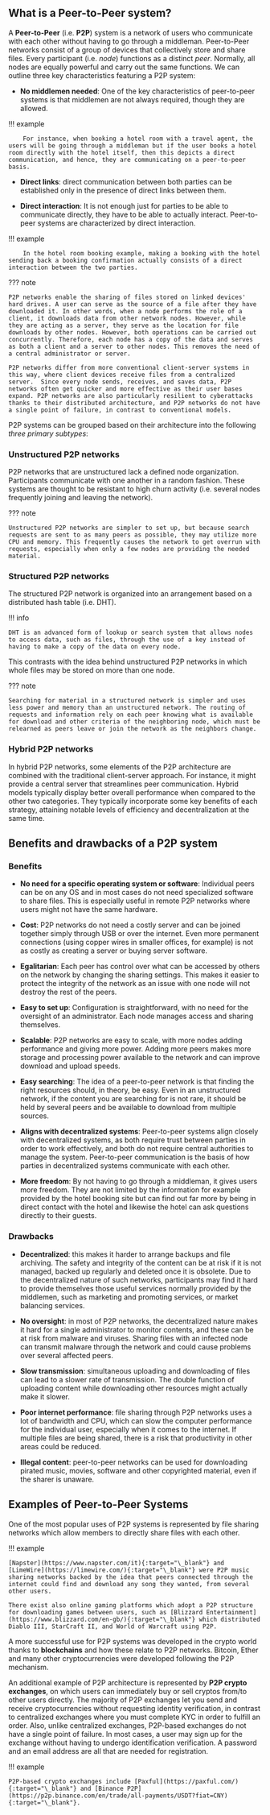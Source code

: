 ## What is a Peer-to-Peer system?

A **Peer-to-Peer** (i.e. **P2P**)  system is a network of users who communicate with each other without having to go through a middleman. Peer-to-Peer networks consist of a group of devices that collectively store and share files. Every participant (i.e. _node_) functions as a distinct _peer_. Normally, all nodes are equally powerful and carry out the same functions. We can outline three key characteristics featuring a P2P system:

* **No middlemen needed**: One of the key characteristics of peer-to-peer systems is that middlemen are not always required, though they are allowed. 

!!! example

        For instance, when booking a hotel room with a travel agent, the users will be going through a middleman but if the user books a hotel room directly with the hotel itself, then this depicts a direct communication, and hence, they are communicating on a peer-to-peer basis.

* **Direct links**: direct communication between both parties can be established only in the presence of direct links between them.

* **Direct interaction**: It is not enough just for parties to be able to communicate directly, they have to be able to actually interact. Peer-to-peer systems are characterized by direct interaction. 
 
!!! example

        In the hotel room booking example, making a booking with the hotel sending back a booking confirmation actually consists of a direct interaction between the two parties.

??? note

    P2P networks enable the sharing of files stored on linked devices' hard drives. A user can serve as the source of a file after they have downloaded it. In other words, when a node performs the role of a client, it downloads data from other network nodes. However, while they are acting as a server, they serve as the location for file downloads by other nodes. However, both operations can be carried out concurrently. Therefore, each node has a copy of the data and serves as both a client and a server to other nodes. This removes the need of a central administrator or server. 

    P2P networks differ from more conventional client-server systems in this way, where client devices receive files from a centralized server.  Since every node sends, receives, and saves data, P2P networks often get quicker and more effective as their user bases expand. P2P networks are also particularly resilient to cyberattacks thanks to their distributed architecture, and P2P networks do not have a single point of failure, in contrast to conventional models.

P2P systems can be grouped based on their architecture into the following _three primary subtypes_:

### Unstructured P2P networks

P2P networks that are unstructured lack a defined node organization. Participants communicate with one another in a random fashion. These systems are thought to be resistant to high churn activity (i.e. several nodes frequently joining and leaving the network). 

??? note

    Unstructured P2P networks are simpler to set up, but because search requests are sent to as many peers as possible, they may utilize more CPU and memory. This frequently causes the network to get overrun with requests, especially when only a few nodes are providing the needed material.

### Structured P2P networks

The structured P2P network is organized into an arrangement based on a distributed hash table (i.e. DHT). 

!!! info 

    DHT is an advanced form of lookup or search system that allows nodes to access data, such as files, through the use of a key instead of having to make a copy of the data on every node. 

This contrasts with the idea behind unstructured P2P networks in which whole files may be stored on more than one node. 

??? note

    Searching for material in a structured network is simpler and uses less power and memory than an unstructured network. The routing of requests and information rely on each peer knowing what is available for download and other criteria of the neighboring node, which must be relearned as peers leave or join the network as the neighbors change.

### Hybrid P2P networks

In hybrid P2P networks, some elements of the P2P architecture are combined with the traditional client-server approach. For instance, it might provide a central server that streamlines peer communication. Hybrid models typically display better overall performance when compared to the other two categories. They typically incorporate some key benefits of each strategy, attaining notable levels of efficiency and decentralization at the same time.

## Benefits and drawbacks of a P2P system

### Benefits

* **No need for a specific operating system or software**: Individual peers can be on any OS and in most cases do not need specialized software to share files. This is especially useful in remote P2P networks where users might not have the same hardware.

* **Cost**: P2P networks do not need a costly server and can be joined together simply through USB or over the internet. Even more permanent connections (using copper wires in smaller offices, for example) is not as costly as creating a server or buying server software.

* **Egalitarian**: Each peer has control over what can be accessed by others on the network by changing the sharing settings. This makes it easier to protect the integrity of the network as an issue with one node will not destroy the rest of the peers.

* **Easy to set up**: Configuration is straightforward, with no need for the oversight of an administrator. Each node manages access and sharing themselves.

* **Scalable**: P2P networks are easy to scale, with more nodes adding performance and giving more power. Adding more peers makes more storage and processing power available to the network and can improve download and upload speeds.

* **Easy searching**: The idea of a peer-to-peer network is that finding the right resources should, in theory, be easy. Even in an unstructured network, if the content you are searching for is not rare, it should be held by several peers and be available to download from multiple sources.

* **Aligns with decentralized systems**: Peer-to-peer systems align closely with decentralized systems, as both require trust between parties in order to work effectively, and both do not require central authorities to manage the system. Peer-to-peer communication is the basis of how parties in decentralized systems communicate with each other.

* **More freedom**: By not having to go through a middleman, it gives users more freedom. They are not limited by the information for example provided by the hotel booking site but can find out far more by being in direct contact with the hotel and likewise the hotel can ask questions directly to their guests.

### Drawbacks

* **Decentralized**: this makes it harder to arrange backups and file archiving. The safety and integrity of the content can be at risk if it is not managed, backed up regularly and deleted once it is obsolete. Due to the decentralized nature of such networks, participants may find it hard to provide themselves those useful services normally provided by the middlemen, such as marketing and promoting services, or market balancing services.

* **No oversight**: in most of P2P networks, the decentralized nature makes it hard for a single administrator to monitor contents, and these can be at risk from malware and viruses. Sharing files with an infected node can transmit malware through the network and could cause problems over several affected peers.

* **Slow transmission**: simultaneous uploading and downloading of files can lead to a slower rate of transmission. The double function of uploading content while downloading other resources might actually make it slower.

* **Poor internet performance**: file sharing through P2P networks uses a lot of bandwidth and CPU, which can slow the computer performance for the individual user, especially when it comes to the internet. If multiple files are being shared, there is a risk that productivity in other areas could be reduced.

* **Illegal content**: peer-to-peer networks can be used for downloading pirated music, movies, software and other copyrighted material, even if the sharer is unaware.

## Examples of Peer-to-Peer Systems 

One of the most popular uses of P2P systems is represented by file sharing networks which allow members to directly share files with each other.

!!! example

    [Napster](https://www.napster.com/it){:target="\_blank"} and [LimeWire](https://limewire.com/){:target="\_blank"} were P2P music sharing networks backed by the idea that peers connected through the internet could find and download any song they wanted, from several other users.

    There exist also online gaming platforms which adopt a P2P structure for downloading games between users, such as [Blizzard Entertainment](https://www.blizzard.com/en-gb/){:target="\_blank"} which distributed Diablo III, StarCraft II, and World of Warcraft using P2P.

A more successful use for P2P systems was developed in the crypto world thanks to **blockchains** and how these relate to P2P networks. Bitcoin, Ether and many other cryptocurrencies were developed following the P2P mechanism. 

An additional example of P2P architecture is represented by **P2P crypto exchanges**, on which users can immediately buy or sell cryptos from/to other users directly. The majority of P2P exchanges let you send and receive cryptocurrencies without requesting identity verification, in contrast to centralized exchanges where you must complete KYC in order to fulfill an order. Also, unlike centralized exchanges, P2P-based exchanges do not have a single point of failure. In most cases, a user may sign up for the exchange without having to undergo identification verification. A password and an email address are all that are needed for registration. 

!!! example

    P2P-based crypto exchanges include [Paxful](https://paxful.com/){:target="\_blank"} and [Binance P2P](https://p2p.binance.com/en/trade/all-payments/USDT?fiat=CNY){:target="\_blank"}.
